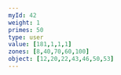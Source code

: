 ```yaml
---
myId: 42
weight: 1
primes: 50
type: user
value: [181,1,1,1]
zones: [8,40,70,60,100]
object: [12,20,22,43,46,50,53]
---
```

